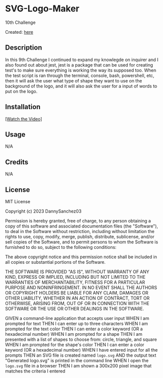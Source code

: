 # SVG-Logo-Maker
10th Challenge

Created: [here](https://github.com/DannySanchez03/SVG-Logo-Maker)

## Description

In this 9th Challenge I continued to expand my knowlegde on inquirer and I also found out about jest, jest is a package that can be used for creating test's to make sure everything is working the way its supposed too. When the test script is ran through the terminal, console, bash, powershell, etc, then it will ask the user what type of shape they want to use on the background of the logo, and it will also ask the user for a input of words to put on the logo.

## Installation

[[Watch the Video]](https://drive.google.com/file/d/1Mufyu572i0AZAFUwCoZPWNYDEAfxECU5/view)


## Usage

N/A

## Credits

N/A

## License

MIT License

Copyright (c) 2023 DannySanchez03

Permission is hereby granted, free of charge, to any person obtaining a copy
of this software and associated documentation files (the "Software"), to deal
in the Software without restriction, including without limitation the rights
to use, copy, modify, merge, publish, distribute, sublicense, and/or sell
copies of the Software, and to permit persons to whom the Software is
furnished to do so, subject to the following conditions:

The above copyright notice and this permission notice shall be included in all
copies or substantial portions of the Software.

THE SOFTWARE IS PROVIDED "AS IS", WITHOUT WARRANTY OF ANY KIND, EXPRESS OR
IMPLIED, INCLUDING BUT NOT LIMITED TO THE WARRANTIES OF MERCHANTABILITY,
FITNESS FOR A PARTICULAR PURPOSE AND NONINFRINGEMENT. IN NO EVENT SHALL THE
AUTHORS OR COPYRIGHT HOLDERS BE LIABLE FOR ANY CLAIM, DAMAGES OR OTHER
LIABILITY, WHETHER IN AN ACTION OF CONTRACT, TORT OR OTHERWISE, ARISING FROM,
OUT OF OR IN CONNECTION WITH THE SOFTWARE OR THE USE OR OTHER DEALINGS IN THE
SOFTWARE.

GIVEN a command-line application that accepts user input
WHEN I am prompted for text
THEN I can enter up to three characters
WHEN I am prompted for the text color
THEN I can enter a color keyword (OR a hexadecimal number)
WHEN I am prompted for a shape
THEN I am presented with a list of shapes to choose from: circle, triangle, and square
WHEN I am prompted for the shape's color
THEN I can enter a color keyword (OR a hexadecimal number)
WHEN I have entered input for all the prompts
THEN an SVG file is created named `logo.svg`
AND the output text "Generated logo.svg" is printed in the command line
WHEN I open the `logo.svg` file in a browser
THEN I am shown a 300x200 pixel image that matches the criteria I entered
